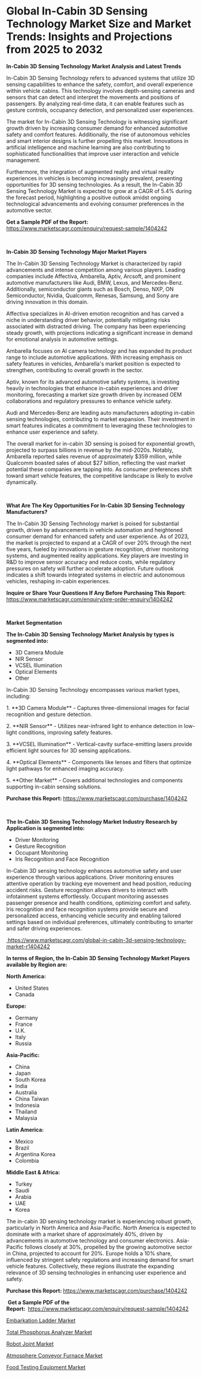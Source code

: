 <p><h1>Global In-Cabin 3D Sensing Technology Market Size and Market Trends: Insights and Projections from 2025 to 2032</h1></p><p><strong>In-Cabin 3D Sensing Technology Market Analysis and Latest Trends</strong></p>
<p><p>In-Cabin 3D Sensing Technology refers to advanced systems that utilize 3D sensing capabilities to enhance the safety, comfort, and overall experience within vehicle cabins. This technology involves depth-sensing cameras and sensors that can detect and interpret the movements and positions of passengers. By analyzing real-time data, it can enable features such as gesture controls, occupancy detection, and personalized user experiences.</p><p>The market for In-Cabin 3D Sensing Technology is witnessing significant growth driven by increasing consumer demand for enhanced automotive safety and comfort features. Additionally, the rise of autonomous vehicles and smart interior designs is further propelling this market. Innovations in artificial intelligence and machine learning are also contributing to sophisticated functionalities that improve user interaction and vehicle management.</p><p>Furthermore, the integration of augmented reality and virtual reality experiences in vehicles is becoming increasingly prevalent, presenting opportunities for 3D sensing technologies. As a result, the In-Cabin 3D Sensing Technology Market is expected to grow at a CAGR of 5.4% during the forecast period, highlighting a positive outlook amidst ongoing technological advancements and evolving consumer preferences in the automotive sector.</p></p>
<p><strong>Get a Sample PDF of the Report:&nbsp;</strong> <a href="https://www.marketscagr.com/enquiry/request-sample/1404242?utm_campaign=3368&utm_medium=2&utm_source=Github&utm_content=ia&utm_term=28032025&utm_id=in-cabin-3d-sensing-technology">https://www.marketscagr.com/enquiry/request-sample/1404242</a></p>
<p>&nbsp;</p>
<p><strong>In-Cabin 3D Sensing Technology Major Market Players</strong></p>
<p><p>The In-Cabin 3D Sensing Technology Market is characterized by rapid advancements and intense competition among various players. Leading companies include Affectiva, Ambarella, Aptiv, Arcsoft, and prominent automotive manufacturers like Audi, BMW, Lexus, and Mercedes-Benz. Additionally, semiconductor giants such as Bosch, Denso, NXP, ON Semiconductor, Nvidia, Qualcomm, Renesas, Samsung, and Sony are driving innovation in this domain.</p><p>Affectiva specializes in AI-driven emotion recognition and has carved a niche in understanding driver behavior, potentially mitigating risks associated with distracted driving. The company has been experiencing steady growth, with projections indicating a significant increase in demand for emotional analysis in automotive settings.</p><p>Ambarella focuses on AI camera technology and has expanded its product range to include automotive applications. With increasing emphasis on safety features in vehicles, Ambarella's market position is expected to strengthen, contributing to overall growth in the sector.</p><p>Aptiv, known for its advanced automotive safety systems, is investing heavily in technologies that enhance in-cabin experiences and driver monitoring, forecasting a market size growth driven by increased OEM collaborations and regulatory pressures to enhance vehicle safety.</p><p>Audi and Mercedes-Benz are leading auto manufacturers adopting in-cabin sensing technologies, contributing to market expansion. Their investment in smart features indicates a commitment to leveraging these technologies to enhance user experience and safety.</p><p>The overall market for in-cabin 3D sensing is poised for exponential growth, projected to surpass billions in revenue by the mid-2020s. Notably, Ambarella reported sales revenue of approximately $359 million, while Qualcomm boasted sales of about $27 billion, reflecting the vast market potential these companies are tapping into. As consumer preferences shift toward smart vehicle features, the competitive landscape is likely to evolve dynamically.</p></p>
<p>&nbsp;</p>
<p><strong>What Are The Key Opportunities For In-Cabin 3D Sensing Technology Manufacturers?</strong></p>
<p><p>The In-Cabin 3D Sensing Technology market is poised for substantial growth, driven by advancements in vehicle automation and heightened consumer demand for enhanced safety and user experience. As of 2023, the market is projected to expand at a CAGR of over 20% through the next five years, fueled by innovations in gesture recognition, driver monitoring systems, and augmented reality applications. Key players are investing in R&D to improve sensor accuracy and reduce costs, while regulatory pressures on safety will further accelerate adoption. Future outlook indicates a shift towards integrated systems in electric and autonomous vehicles, reshaping in-cabin experiences.</p></p>
<p><strong>Inquire or Share Your Questions If Any Before Purchasing This Report:</strong> <a href="https://www.marketscagr.com/enquiry/pre-order-enquiry/1404242?utm_campaign=3368&utm_medium=2&utm_source=Github&utm_content=ia&utm_term=28032025&utm_id=in-cabin-3d-sensing-technology">https://www.marketscagr.com/enquiry/pre-order-enquiry/1404242</a></p>
<p>&nbsp;</p>
<p><strong>Market Segmentation</strong></p>
<p><strong>The In-Cabin 3D Sensing Technology Market Analysis by types is segmented into:</strong></p>
<p><ul><li>3D Camera Module</li><li>NIR Sensor</li><li>VCSEL Illumination</li><li>Optical Elements</li><li>Other</li></ul></p>
<p><p>In-Cabin 3D Sensing Technology encompasses various market types, including:</p><p>1. **3D Camera Module** - Captures three-dimensional images for facial recognition and gesture detection.</p><p>2. **NIR Sensor** - Utilizes near-infrared light to enhance detection in low-light conditions, improving safety features.</p><p>3. **VCSEL Illumination** - Vertical-cavity surface-emitting lasers provide efficient light sources for 3D sensing applications.</p><p>4. **Optical Elements** - Components like lenses and filters that optimize light pathways for enhanced imaging accuracy.</p><p>5. **Other Market** - Covers additional technologies and components supporting in-cabin sensing solutions.</p></p>
<p><strong>Purchase this Report:&nbsp;</strong><a href="https://www.marketscagr.com/purchase/1404242?utm_campaign=3368&utm_medium=2&utm_source=Github&utm_content=ia&utm_term=28032025&utm_id=in-cabin-3d-sensing-technology">https://www.marketscagr.com/purchase/1404242</a></p>
<p>&nbsp;</p>
<p><strong>The In-Cabin 3D Sensing Technology Market Industry Research by Application is segmented into:</strong></p>
<p><ul><li>Driver Monitoring</li><li>Gesture Recognition</li><li>Occupant Monitoring</li><li>Iris Recognition and Face Recognition</li></ul></p>
<p><p>In-Cabin 3D sensing technology enhances automotive safety and user experience through various applications. Driver monitoring ensures attentive operation by tracking eye movement and head position, reducing accident risks. Gesture recognition allows drivers to interact with infotainment systems effortlessly. Occupant monitoring assesses passenger presence and health conditions, optimizing comfort and safety. Iris recognition and face recognition systems provide secure and personalized access, enhancing vehicle security and enabling tailored settings based on individual preferences, ultimately contributing to smarter and safer driving experiences.</p></p>
<p><a href="https://www.marketscagr.com/global-in-cabin-3d-sensing-technology-market-r1404242?utm_campaign=3368&utm_medium=2&utm_source=Github&utm_content=ia&utm_term=28032025&utm_id=in-cabin-3d-sensing-technology">&nbsp;https://www.marketscagr.com/global-in-cabin-3d-sensing-technology-market-r1404242</a></p>
<p><strong>In terms of Region, the In-Cabin 3D Sensing Technology Market Players available by Region are:</strong></p>
<p>
    <p> <strong> North America: </strong>
        <ul>
            <li>United States</li>
            <li>Canada</li>
        </ul>
        </p> 
    <p> <strong> Europe: </strong>
        <ul>
            <li>Germany</li>
            <li>France</li>
            <li>U.K.</li>
            <li>Italy</li>
            <li>Russia</li>
        </ul>
        </p> 
    <p> <strong> Asia-Pacific: </strong>
        <ul>
            <li>China</li>
            <li>Japan</li>
            <li>South Korea</li>
            <li>India</li>
            <li>Australia</li>
            <li>China Taiwan</li>
            <li>Indonesia</li>
            <li>Thailand</li>
            <li>Malaysia</li>
        </ul>
        </p> 
    <p> <strong> Latin America: </strong>
        <ul>
            <li>Mexico</li>
            <li>Brazil</li>
            <li>Argentina Korea</li>
            <li>Colombia</li>
        </ul>
        </p> 
    <p> <strong> Middle East & Africa: </strong>
        <ul>
            <li>Turkey</li>
            <li>Saudi</li>
            <li>Arabia</li>
            <li>UAE</li>
            <li>Korea</li>
        </ul>
    </p>
    </p>
<p><p>The in-cabin 3D sensing technology market is experiencing robust growth, particularly in North America and Asia-Pacific. North America is expected to dominate with a market share of approximately 40%, driven by advancements in automotive technology and consumer electronics. Asia-Pacific follows closely at 30%, propelled by the growing automotive sector in China, projected to account for 20%. Europe holds a 10% share, influenced by stringent safety regulations and increasing demand for smart vehicle features. Collectively, these regions illustrate the expanding relevance of 3D sensing technologies in enhancing user experience and safety.</p></p>
<p><strong>Purchase this Report: </strong><a href="https://www.marketscagr.com/purchase/1404242?utm_campaign=3368&utm_medium=2&utm_source=Github&utm_content=ia&utm_term=28032025&utm_id=in-cabin-3d-sensing-technology">https://www.marketscagr.com/purchase/1404242</a></p>
<p>&nbsp;<strong>Get a Sample PDF of the Report:&nbsp;&nbsp;</strong><a href="https://www.marketscagr.com/enquiry/request-sample/1404242?utm_campaign=3368&utm_medium=2&utm_source=Github&utm_content=ia&utm_term=28032025&utm_id=in-cabin-3d-sensing-technology">https://www.marketscagr.com/enquiry/request-sample/1404242</a></p>
<p><strong></strong></p>
<p><p><a href="https://www.linkedin.com/pulse/embarkation-ladder-market-forecast-report-highlights-revenue-cokkf?utm_campaign=3368&utm_medium=2&utm_source=Github&utm_content=ia&utm_term=28032025&utm_id=in-cabin-3d-sensing-technology">Embarkation Ladder Market</a></p><p><a href="https://www.linkedin.com/pulse/current-future-growth-potential-total-phosphorus-analyzer-wdzrf?utm_campaign=3368&utm_medium=2&utm_source=Github&utm_content=ia&utm_term=28032025&utm_id=in-cabin-3d-sensing-technology">Total Phosphorus Analyzer Market</a></p><p><a href="https://www.linkedin.com/pulse/future-robot-joint-market-expected-cagr-146-over-2025-oupcf?utm_campaign=3368&utm_medium=2&utm_source=Github&utm_content=ia&utm_term=28032025&utm_id=in-cabin-3d-sensing-technology">Robot Joint Market</a></p><p><a href="https://github.com/debowflaggqw/Market-Research-Report-List-1/blob/main/atmosphere-conveyor-furnace-market.md?utm_campaign=3368&utm_medium=2&utm_source=Github&utm_content=ia&utm_term=28032025&utm_id=in-cabin-3d-sensing-technology">Atmosphere Conveyor Furnace Market</a></p><p><a href="https://www.linkedin.com/pulse/global-food-testing-equipment-market-insights-growth-pricing-p5bkf?utm_campaign=3368&utm_medium=2&utm_source=Github&utm_content=ia&utm_term=28032025&utm_id=in-cabin-3d-sensing-technology">Food Testing Equipment Market</a></p></p>